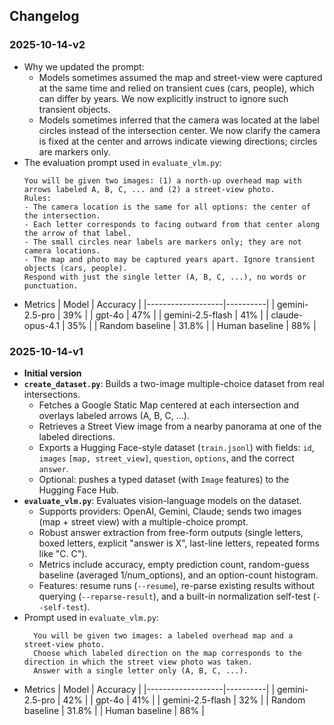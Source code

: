 ## Changelog

### 2025-10-14-v2
- Why we updated the prompt:
  - Models sometimes assumed the map and street-view were captured at the same time and relied on transient cues (cars, people), which can differ by years. We now explicitly instruct to ignore such transient objects.
  - Models sometimes inferred that the camera was located at the label circles instead of the intersection center. We now clarify the camera is fixed at the center and arrows indicate viewing directions; circles are markers only.
- The evaluation prompt used in `evaluate_vlm.py`:
  ```
  You will be given two images: (1) a north-up overhead map with arrows labeled A, B, C, ... and (2) a street-view photo.
  Rules:
  - The camera location is the same for all options: the center of the intersection.
  - Each letter corresponds to facing outward from that center along the arrow of that label.
  - The small circles near labels are markers only; they are not camera locations.
  - The map and photo may be captured years apart. Ignore transient objects (cars, people).
  Respond with just the single letter (A, B, C, ...), no words or punctuation.
  ```
- Metrics
  | Model             | Accuracy |
  |-------------------|----------|
  | gemini-2.5-pro    | 39%      |
  | gpt-4o            | 47%      |
  | gemini-2.5-flash  | 41%      |
  | claude-opus-4.1   | 35%      |
  | Random baseline   | 31.8%    |
  | Human baseline    | 88%      |

### 2025-10-14-v1
- **Initial version**
- **`create_dataset.py`**: Builds a two-image multiple-choice dataset from real intersections.
  - Fetches a Google Static Map centered at each intersection and overlays labeled arrows (A, B, C, ...).
  - Retrieves a Street View image from a nearby panorama at one of the labeled directions.
  - Exports a Hugging Face-style dataset (`train.jsonl`) with fields: `id`, `images` `[map, street_view]`, `question`, `options`, and the correct `answer`.
  - Optional: pushes a typed dataset (with `Image` features) to the Hugging Face Hub.
- **`evaluate_vlm.py`**: Evaluates vision-language models on the dataset.
  - Supports providers: OpenAI, Gemini, Claude; sends two images (map + street view) with a multiple-choice prompt.
  - Robust answer extraction from free-form outputs (single letters, boxed letters, explicit "answer is X", last-line letters, repeated forms like "C. C").
  - Metrics include accuracy, empty prediction count, random-guess baseline (averaged 1/num_options), and an option-count histogram.
  - Features: resume runs (`--resume`), re-parse existing results without querying (`--reparse-result`), and a built-in normalization self-test (`--self-test`).
- Prompt used in `evaluate_vlm.py`:
  ```
    You will be given two images: a labeled overhead map and a street-view photo.
    Choose which labeled direction on the map corresponds to the direction in which the street view photo was taken.
    Answer with a single letter only (A, B, C, ...).
  ```
- Metrics
  | Model             | Accuracy |
  |-------------------|----------|
  | gemini-2.5-pro    | 42%      |
  | gpt-4o            | 41%      |
  | gemini-2.5-flash  | 32%      |
  | Random baseline   | 31.8%    |
  | Human baseline    | 88%      |